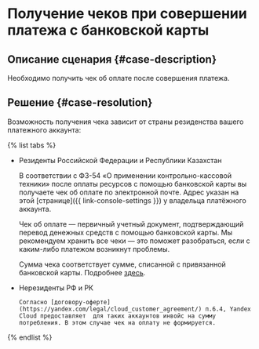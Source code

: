 # Получение чеков при совершении платежа с банковской карты


## Описание сценария {#case-description}

Необходимо получить чек об оплате после совершения платежа.

## Решение {#case-resolution}

Возможность получения чека зависит от страны резиденства вашего платежного аккаунта:

{% list tabs %}

- Резиденты Российской Федерации и Республики Казахстан
    
    В соответствии с ФЗ-54 «О применении контрольно-кассовой техники» после оплаты ресурсов с помощью банковской карты вы получаете чек об оплате по электронной почте.
    Адрес указан на этой [странице]({{ link-console-settings }}) у владельца платёжного аккаунта.

    Чек об оплате — первичный учетный документ, подтверждающий перевод денежных средств с помощью банковской карты.
    Мы рекомендуем хранить все чеки — это поможет разобраться, если c каким-либо платежом возникнут проблемы.

    Сумма чека соответствует сумме, списанной с привязанной банковской карты.
    Подробнее [здесь](../../../billing/concepts/individual-bill).

- Нерезиденты РФ и РК
    
      Согласно [договору-оферте](https://yandex.com/legal/cloud_customer_agreement/) п.6.4, Yandex Cloud предоставляет  для таких аккаунтов инвойс на сумму потребления. В этом случае чек на оплату не формируется.

{% endlist %}
